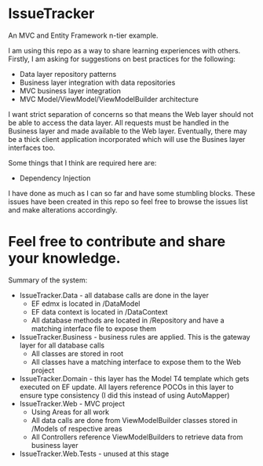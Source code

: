 IssueTracker
============

An MVC and Entity Framework n-tier example.

I am using this repo as a way to share learning experiences with others. Firstly, I am asking for suggestions on best practices for the following:

* Data layer repository patterns
* Business layer integration with data repositories
* MVC business layer integration
* MVC Model/ViewModel/ViewModelBuilder architecture

I want strict separation of concerns so that means the Web layer should not be able to access the data layer. All requests must be handled in the Business layer and made available to the Web layer. Eventually, there may be a thick client application incorporated which will use the Busines layer interfaces too.

Some things that I think are required here are:
* Dependency Injection

I have done as much as I can so far and have some stumbling blocks. These issues have been created in this repo so feel free to browse the issues list and make alterations accordingly.

Feel free to contribute and share your knowledge.
============
Summary of the system:
* IssueTracker.Data - all database calls are done in the layer
  * EF edmx is located in /DataModel
  * EF data context is located in /DataContext
  * All database methods are located in /Repository and have a matching interface file to expose them
* IssueTracker.Business - business rules are applied. This is the gateway layer for all database calls
  * All classes are stored in root
  * All classes have a matching interface to expose them to the Web project
* IssueTracker.Domain - this layer has the Model T4 template which gets executed on EF update. All layers reference POCOs in this layer to ensure type consistency (I did this instead of using AutoMapper)
* IssueTracker.Web - MVC project
  * Using Areas for all work
  * All data calls are done from ViewModelBuilder classes stored in /Models of respective areas
  * All Controllers reference ViewModelBuilders to retrieve data from business layer
* IssueTracker.Web.Tests - unused at this stage
